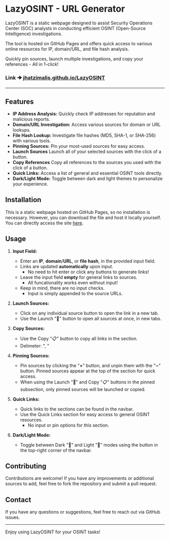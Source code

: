 
# LazyOSINT - URL Generator

LazyOSINT is a static webpage designed to assist Security Operations Center (SOC) analysts in conducting efficient OSINT (Open-Source Intelligence) investigations. 

The tool is hosted on GitHub Pages and offers quick access to various online resources for IP, domain/URL, and file hash analysis. 

Quickly pin sources, launch multiple investigations, and copy your references - All in 1-click!

### Link 🠊 [jhatzimalis.github.io/LazyOSINT](https://jhatzimalis.github.io/LazyOSINT)
---

## Features

- **IP Address Analysis:** Quickly check IP addresses for reputation and malicious reports.
- **Domain/URL Investigation:** Access various sources for domain or URL lookups.
- **File Hash Lookup:** Investigate file hashes (MD5, SHA-1, or SHA-256) with various tools.
- **Pinning Sources:** Pin your most-used sources for easy access.
- **Launch Sources** Launch all of your selected sources with the click of a button. 
- **Copy References** Copy all references to the sources you used with the click of a button. 
- **Quick Links:** Access a list of general and essential OSINT tools directly.
- **Dark/Light Mode:** Toggle between dark and light themes to personalize your experience.

## Installation

This is a static webpage hosted on GitHub Pages, so no installation is necessary. However, you can download the file and host it locally yourself. You can directly access the site [here](https://jhatzimalis.github.io/LazyOSINT).

## Usage

1. **Input Field:**
   - Enter an **IP**, **domain**/**URL**, or **file hash**, in the provided input field.
   - Links are updated **automatically** upon input.
      - No need to hit enter or click any buttons to generate links!
   - Leave the input field **empty** for general links to sources. 
      - All funcationality works even without input!
   - Keep in mind, there are no input checks. 
      - Input is simply appended to the source URLs.

2. **Launch Sources:**
   - Click on any individual source button to open the link in a new tab.
   - Use the Launch "🔎" button to open all sources at once, in new tabs. 

3. **Copy Sources:**
   - Use the Copy "📋" button to copy all links in the section. 
   - Delimeter: ", "

4. **Pinning Sources:**
   - Pin sources by clicking the "**+**" button, and unpin them with the "**−**" button. Pinned sources appear at the top of the section for quick access.
   - When using the Launch "🔎" and Copy "📋" buttons in the pinned subsection, only pinned sources will be launched or copied. 

5. **Quick Links:**
   - Quick links to the sections can be found in the navbar. 
   - Use the Quick Links section for easy access to general OSINT resources. 
      - No input or pin options for this section.

6. **Dark/Light Mode:**
   - Toggle between Dark "🌃" and Light "🌇" modes using the button in the top-right corner of the navbar.

## Contributing

Contributions are welcome! If you have any improvements or additional sources to add, feel free to fork the repository and submit a pull request.

## Contact

If you have any questions or suggestions, feel free to reach out via GitHub issues.

---

Enjoy using LazyOSINT for your OSINT tasks!
